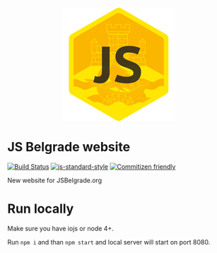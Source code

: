 <p align="center">
  <a href="http://jsbelgrade.org">
    <img height="256" width="256" src="https://raw.githubusercontent.com/jsbelgrade/assets/master/logo/JSBelgrade-logo-512.png">
  </a>
</p>

# JS Belgrade website

[![Build Status](https://semaphoreci.com/api/v1/projects/08ef7fe0-254f-4121-b1f8-2d83ec6cc5e9/538747/badge.svg)](https://semaphoreci.com/gorangajic/website-2)
[![js-standard-style](https://cdn.rawgit.com/feross/standard/master/badge.svg)](https://github.com/feross/standard)
[![Commitizen friendly](https://img.shields.io/badge/commitizen-friendly-brightgreen.svg)](http://commitizen.github.io/cz-cli/)



New website for JSBelgrade.org

# Run locally

Make sure you have iojs or node 4+.

Run `npm i` and than `npm start` and local server will start on port 8080.
